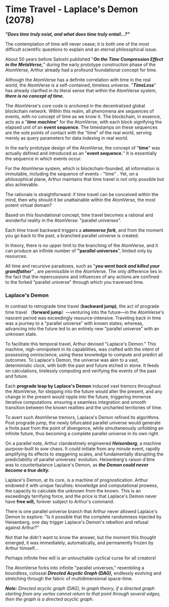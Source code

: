 # Time Travel - Laplace's Demon (2078)

_**"Does time truly exist, and what does time truly entail...?"**_

The contemplation of time will never cease; it is both one of the most difficult scientific questions to explain and an eternal philosophical issue.

About 50 years before Satoshi published "_**On the Time Compression Effect in the MetaVerse,**_" during the early prototype construction phase of the AtomVerse, Arthur already had a profound foundational concept for time.

Although the AtomVerse has a definite correlation with time in the real world, the AtomVerse is a self-contained, timeless universe. "_**TimeLess**_" has already clarified in its literal sense that within the AtomVerse system, _**there is no concept of time.**_

The AtomVerse's core code is anchored in the decentralized global blockchain network. Within this realm, all phenomena are sequences of events, with no concept of time as we know it. The blockchain, in essence, acts as a "_**time machine**_" for the AtomVerse, with each block signifying the elapsed unit of an **event sequence**. The timestamps on these sequences are the sole points of contact with the "time" of the real world,  serving merely as query parameters for data indexing in real world.&#x20;

In the early prototype design of the AtomVerse, the concept of "**time**" was actually defined and introduced as an "**event sequence.**" It is essentially the sequence in which events occur.



For the AtomVerse system, which is blockchain-founded, all information is immutable, including the sequence of events - "time" . Yet, on a philosophical plane, Arthur maintains that time travel is not only possible but also achievable.

The rationale is straightforward: if time travel can be conceived within the mind, then why should it be unattainable within the AtomVerse, the most potent virtual domain?

Based on this foundational concept, time travel becomes a rational and wonderful reality in the AtomVerse: "parallel universes".

Each time travel backward triggers a _**atomverse fork**_, and from the moment you go back to the past, a branched parallel universe is created.

In theory, there is no upper limit to the branching of the AtomVerse, and it can produce an infinite number of **"parallel universes**", limited only by resources.

All time and recursive paradoxes, such as "_**you went back and killed your grandfather**_" , are permissible in the AtomVerse. The only difference lies in the fact that the repercussions and influences of any actions are confined to the forked "parallel universe" through which you traversed time.

### Laplace's Demon

In contrast to retrograde time travel (**backward jump)**, the act of prograde time travel （**forward jump**）—venturing into the future—in the AtomVerse's nascent period was exceedingly resource-intensive. Traveling back in time was a journey to a "parallel universe" with known states; whereas, advancing into the future led to an entirely new "parallel universe" with an unknown state.

To facilitate this temporal travel, Arthur devised "Laplace's Demon." This machine, nigh-omnipotent in its capabilities, was crafted with the intent of possessing omniscience, using these knowledge to compute and predict all outcomes. To Laplace's Demon, the universe was akin to a vast, deterministic clock, with both the past and future etched in stone.  It feeds on calculations, tirelessly computing and verifying the events of the past and future.

Each **prograde leap by Laplace's Demon** induced vast tremors throughout the AtomVerse, for stepping into the future would alter the present, and any change in the present would ripple into the future, triggering immense iterative computations.  ensuring a seamless integration and smooth transition between the known realities and the uncharted territories of time.

To avert such AtomVerse tremors, Laplace's Demon refined its algorithms. Post prograde jump, the newly bifurcated parallel universe would  generate a finite past from the point of divergence, while simultaneously unfolding an infinite future, thus becoming a complete parallel universe in its own right.

On a parallel note, Arthur clandestinely engineered _**Heisenberg**_, a machine purpose-built to sow chaos. It could initiate from any minute event, rapidly amplifying its effects to staggering scales, and fundamentally disrupting the predictability of parallel universes' evolution. Heisenberg's raison d'être was to counterbalance Laplace's Demon, as _**the Demon could never become a true deity.**_

Laplace's Demon, at its core, is a machine of prognostication. Arthur endowed it with unique faculties: knowledge and computational prowess, the capacity to calculate the unknown from the known. This is an exceedingly terrifying force, and the price is that Laplace's Demon never have **free will,**  forever subject to Arthur's command.

There is one parallel universe branch that Arthur never allowed Laplace's Demon to explore: "Is it possible that the complete randomness injected by Heisenberg,  one day trigger Laplace's Demon's rebellion and refusal against Arthur?"&#x20;

Not that he didn't want to know the answer, but the moment this thought emerged, it was immediately, automatically, and permanently frozen by Arthur himself...

Perhaps infinite free will is an untouchable cyclical curse for all creators!

The AtomVerse forks into infinite "parallel universes,"  resembling a boundless, colossal _**Directed Acyclic Graph (DAG),**_ endlessly evolving and stretching through the fabric of multidimensional space-time.

_**Note:** Directed acyclic graph (DAG), In graph theory, if a directed graph starting from any vertex cannot return to that point through several edges, then the graph is a directed acyclic graph._
